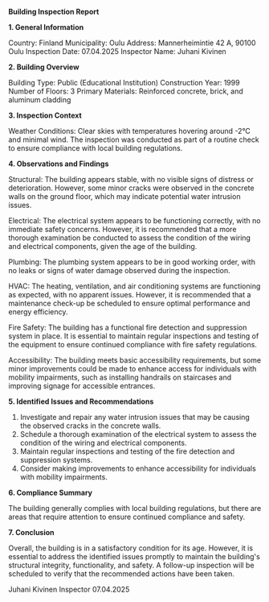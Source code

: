  **Building Inspection Report**

**1. General Information**

Country: Finland
Municipality: Oulu
Address: Mannerheimintie 42 A, 90100 Oulu
Inspection Date: 07.04.2025
Inspector Name: Juhani Kivinen

**2. Building Overview**

Building Type: Public (Educational Institution)
Construction Year: 1999
Number of Floors: 3
Primary Materials: Reinforced concrete, brick, and aluminum cladding

**3. Inspection Context**

Weather Conditions: Clear skies with temperatures hovering around -2°C and minimal wind. The inspection was conducted as part of a routine check to ensure compliance with local building regulations.

**4. Observations and Findings**

Structural: The building appears stable, with no visible signs of distress or deterioration. However, some minor cracks were observed in the concrete walls on the ground floor, which may indicate potential water intrusion issues.

Electrical: The electrical system appears to be functioning correctly, with no immediate safety concerns. However, it is recommended that a more thorough examination be conducted to assess the condition of the wiring and electrical components, given the age of the building.

Plumbing: The plumbing system appears to be in good working order, with no leaks or signs of water damage observed during the inspection.

HVAC: The heating, ventilation, and air conditioning systems are functioning as expected, with no apparent issues. However, it is recommended that a maintenance check-up be scheduled to ensure optimal performance and energy efficiency.

Fire Safety: The building has a functional fire detection and suppression system in place. It is essential to maintain regular inspections and testing of the equipment to ensure continued compliance with fire safety regulations.

Accessibility: The building meets basic accessibility requirements, but some minor improvements could be made to enhance access for individuals with mobility impairments, such as installing handrails on staircases and improving signage for accessible entrances.

**5. Identified Issues and Recommendations**

1. Investigate and repair any water intrusion issues that may be causing the observed cracks in the concrete walls.
2. Schedule a thorough examination of the electrical system to assess the condition of the wiring and electrical components.
3. Maintain regular inspections and testing of the fire detection and suppression systems.
4. Consider making improvements to enhance accessibility for individuals with mobility impairments.

**6. Compliance Summary**

The building generally complies with local building regulations, but there are areas that require attention to ensure continued compliance and safety.

**7. Conclusion**

Overall, the building is in a satisfactory condition for its age. However, it is essential to address the identified issues promptly to maintain the building's structural integrity, functionality, and safety. A follow-up inspection will be scheduled to verify that the recommended actions have been taken.

Juhani Kivinen
Inspector
07.04.2025